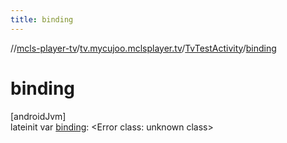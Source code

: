 ```yaml
---
title: binding
---
```

//[mcls-player-tv](../../../index.html)/[tv.mycujoo.mclsplayer.tv](../index.html)/[TvTestActivity](index.html)/[binding](binding.html)



# binding



[androidJvm]\
lateinit var [binding](binding.html): &lt;Error class: unknown class&gt;




